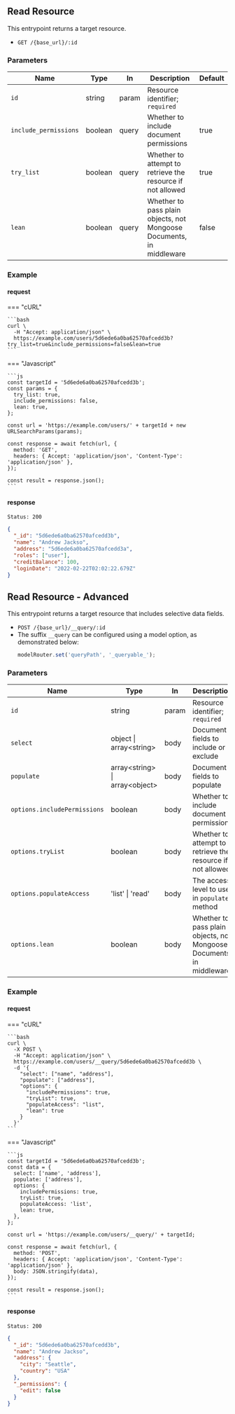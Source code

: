 ## Read Resource

This entrypoint returns a target resource.

- `GET /{base_url}/:id`

### Parameters

| Name                  | Type    | In    | Description                                                          | Default |
| --------------------- | ------- | ----- | -------------------------------------------------------------------- | ------- |
| `id`                  | string  | param | Resource identifier; `required`                                      |         |
| `include_permissions` | boolean | query | Whether to include document permissions                              | true    |
| `try_list`            | boolean | query | Whether to attempt to retrieve the resource if not allowed           | true    |
| `lean`                | boolean | query | Whether to pass plain objects, not Mongoose Documents, in middleware | false   |

### Example

#### request

=== "cURL"

    ```bash
    curl \
      -H "Accept: application/json" \
      https://example.com/users/5d6ede6a0ba62570afcedd3b?try_list=true&include_permissions=false&lean=true
    ```

=== "Javascript"

    ```js
    const targetId = '5d6ede6a0ba62570afcedd3b';
    const params = {
      try_list: true,
      include_permissions: false,
      lean: true,
    };

    const url = 'https://example.com/users/' + targetId + new URLSearchParams(params);

    const response = await fetch(url, {
      method: 'GET',
      headers: { Accept: 'application/json', 'Content-Type': 'application/json' },
    });

    const result = response.json();
    ```

#### response

```
Status: 200
```

```json
{
  "_id": "5d6ede6a0ba62570afcedd3b",
  "name": "Andrew Jackso",
  "address": "5d6ede6a0ba62570afcedd3a",
  "roles": ["user"],
  "creditBalance": 100,
  "loginDate": "2022-02-22T02:02:22.679Z"
}
```

## Read Resource - Advanced

This entrypoint returns a target resource that includes selective data fields.

- `POST /{base_url}/__query/:id`
- The suffix `__query` can be configured using a model option, as demonstrated below:
  ```ts
  modelRouter.set('queryPath', '_queryable_');
  ```

### Parameters

| Name                         | Type                             | In    | Description                                                          | Default |
| ---------------------------- | -------------------------------- | ----- | -------------------------------------------------------------------- | ------- |
| `id`                         | string                           | param | Resource identifier; `required`                                      |         |
| `select`                     | object \| array<string\>         | body  | Document fields to include or exclude                                |         |
| `populate`                   | array<string\> \| array<object\> | body  | Document fields to populate                                          |         |
| `options.includePermissions` | boolean                          | body  | Whether to include document permissions                              | true    |
| `options.tryList`            | boolean                          | body  | Whether to attempt to retrieve the resource if not allowed           | true    |
| `options.populateAccess`     | 'list' \| 'read'                 | body  | The access level to use in `populate` method                         | read    |
| `options.lean`               | boolean                          | body  | Whether to pass plain objects, not Mongoose Documents, in middleware | false   |

### Example

#### request

=== "cURL"

    ```bash
    curl \
      -X POST \
      -H "Accept: application/json" \
      https://example.com/users/__query/5d6ede6a0ba62570afcedd3b \
      -d '{
        "select": ["name", "address"],
        "populate": ["address"],
        "options": {
          "includePermissions": true,
          "tryList": true,
          "populateAccess": "list",
          "lean": true
        }
      }'
    ```

=== "Javascript"

    ```js
    const targetId = '5d6ede6a0ba62570afcedd3b';
    const data = {
      select: ['name', 'address'],
      populate: ['address'],
      options: {
        includePermissions: true,
        tryList: true,
        populateAccess: 'list',
        lean: true,
      },
    };

    const url = 'https://example.com/users/__query/' + targetId;

    const response = await fetch(url, {
      method: 'POST',
      headers: { Accept: 'application/json', 'Content-Type': 'application/json' },
      body: JSON.stringify(data),
    });

    const result = response.json();
    ```

#### response

```
Status: 200
```

```json
{
  "_id": "5d6ede6a0ba62570afcedd3b",
  "name": "Andrew Jackso",
  "address": {
    "city": "Seattle",
    "country": "USA"
  },
  "_permissions": {
    "edit": false
  }
}
```
